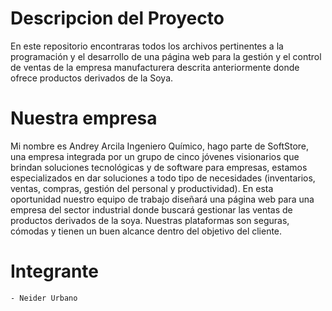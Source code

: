 # Descripcion del Proyecto
En este repositorio encontraras todos los archivos pertinentes a la programación y el desarrollo de una página web para la gestión y el control de ventas de la empresa manufacturera descrita anteriormente donde ofrece productos derivados de la Soya.

# Nuestra empresa

Mi nombre es Andrey Arcila Ingeniero Químico, hago parte de SoftStore, una empresa integrada por un grupo de cinco jóvenes visionarios que brindan soluciones tecnológicas y de software para empresas, estamos especializados en dar soluciones a todo tipo de necesidades (inventarios, ventas, compras, gestión del personal y productividad). En esta oportunidad nuestro equipo de trabajo diseñará una página web para una empresa del sector industrial donde buscará gestionar las ventas de productos derivados de la soya. Nuestras plataformas son seguras, cómodas y tienen un buen alcance dentro del objetivo del cliente.



# Integrante
    - Neider Urbano
